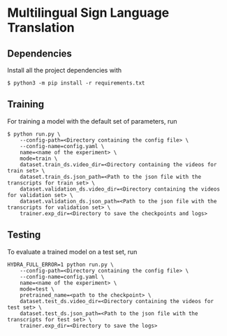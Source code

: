 # Multilingual Sign Language Translation

## Dependencies

Install all the project dependencies with

```
$ python3 -m pip install -r requirements.txt
```

## Training

For training a model with the default set of parameters, run

```
$ python run.py \
    --config-path=<Directory containing the config file> \
    --config-name=config.yaml \
    name=<name of the experiment> \
    mode=train \
    dataset.train_ds.video_dir=<Directory containing the videos for train set> \
    dataset.train_ds.json_path=<Path to the json file with the transcripts for train set> \
    dataset.validation_ds.video_dir=<Directory containing the videos for validation set> \
    dataset.validation_ds.json_path=<Path to the json file with the transcripts for validation set> \
    trainer.exp_dir=<Directory to save the checkpoints and logs>
```

## Testing

To evaluate a trained model on a test set, run

```
HYDRA_FULL_ERROR=1 python run.py \
    --config-path=<Directory containing the config file> \
    --config-name=config.yaml \
    name=<name of the experiment> \
    mode=test \
    pretrained_name=<path to the checkpoint> \
    dataset.test_ds.video_dir=<Directory containing the videos for test set> \
    dataset.test_ds.json_path=<Path to the json file with the transcripts for test set> \
    trainer.exp_dir=<Directory to save the logs>
```
